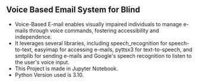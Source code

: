 ## Voice Based Email System for Blind
* Voice-Based E-mail enables visually impaired individuals to manage e-mails through voice commands, fostering accessibility and independence.
* It leverages several libraries, including speech_recognition for speech-to-text, easyimap for accessing e-mails, pyttsx3 for text-to-speech, and smtplib for sending e-mails and Google's speech recognition to listen to the user's voice input.
* This Project is made in Jupyter Notebook.
* Python Version used is 3.10.
